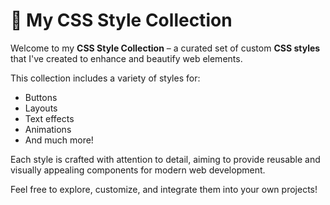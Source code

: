 # 🎨 My CSS Style Collection

Welcome to my **CSS Style Collection** – a curated set of custom **CSS styles** that I've created to enhance and beautify web elements.

This collection includes a variety of styles for:

- Buttons  
- Layouts  
- Text effects  
- Animations  
- And much more!

Each style is crafted with attention to detail, aiming to provide reusable and visually appealing components for modern web development.

Feel free to explore, customize, and integrate them into your own projects!
